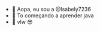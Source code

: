 - 👋 Aopa, eu sou a @Isabely7236
- 👀 To começando a aprender java
- 🌱 vlw 😎

<!---
Isabely7236/Isabely7236 is a ✨ special ✨ repository because its `README.md` (this file) appears on your GitHub profile.
You can click the Preview link to take a look at your changes.
--->
